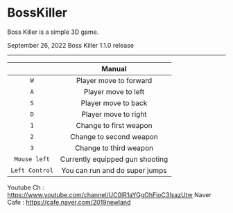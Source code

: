 # BossKiller
Boss Killer is a simple 3D game.

September 26, 2022
Boss Killer 1.1.0 release


___

| | **Manual** |
|:---:|:---:|
| `W` | Player move to forward |
| `A` | Player move to left |
| `S` | Player move to back |
| `D` | Player move to right |
| `1` | Change to first weapon |
| `2` | Change to second weapon |
| `3` | Change to third weapon |
| `Mouse left` | Currently equipped gun shooting |
| `Left Control` | You can run and do super jumps |


Youtube Ch : https://www.youtube.com/channel/UC0lR1aYGgOhFioC3IsazUtw
Naver Cafe : https://cafe.naver.com/2019newland
